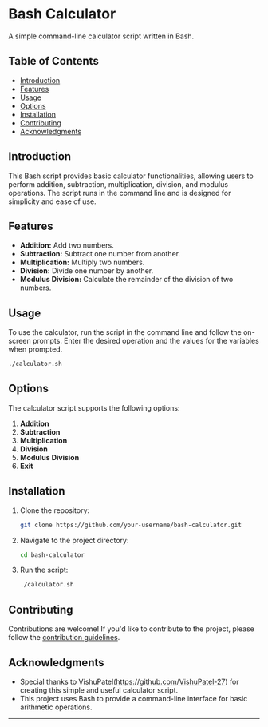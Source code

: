 # Bash Calculator

A simple command-line calculator script written in Bash.

## Table of Contents

- [Introduction](#introduction)
- [Features](#features)
- [Usage](#usage)
- [Options](#options)
- [Installation](#installation)
- [Contributing](#contributing)
- [Acknowledgments](#acknowledgments)

## Introduction

This Bash script provides basic calculator functionalities, allowing users to perform addition, subtraction, multiplication, division, and modulus operations. The script runs in the command line and is designed for simplicity and ease of use.

## Features

- **Addition:** Add two numbers.
- **Subtraction:** Subtract one number from another.
- **Multiplication:** Multiply two numbers.
- **Division:** Divide one number by another.
- **Modulus Division:** Calculate the remainder of the division of two numbers.

## Usage

To use the calculator, run the script in the command line and follow the on-screen prompts. Enter the desired operation and the values for the variables when prompted.

```bash
./calculator.sh
```

## Options

The calculator script supports the following options:

1. **Addition**
2. **Subtraction**
3. **Multiplication**
4. **Division**
5. **Modulus Division**
6. **Exit**

## Installation

1. Clone the repository:

   ```bash
   git clone https://github.com/your-username/bash-calculator.git
   ```

2. Navigate to the project directory:

   ```bash
   cd bash-calculator
   ```

3. Run the script:

   ```bash
   ./calculator.sh
   ```

## Contributing

Contributions are welcome! If you'd like to contribute to the project, please follow the [contribution guidelines](CONTRIBUTING.md).

## Acknowledgments

- Special thanks to VishuPatel(https://github.com/VishuPatel-27) for creating this simple and useful calculator script.
- This project uses Bash to provide a command-line interface for basic arithmetic operations.

---

